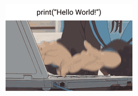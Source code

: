 <div align="center">

  <img width="400" src="https://github.com/Kimiyori/Kimiyori/blob/main/files/coding-anime.gif">
  
